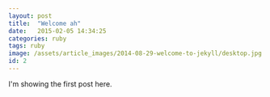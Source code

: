 ```yaml
---
layout: post
title:  "Welcome ah"
date:   2015-02-05 14:34:25
categories: ruby 
tags: ruby
image: /assets/article_images/2014-08-29-welcome-to-jekyll/desktop.jpg
id: 2
---
```


I'm showing the first post here.